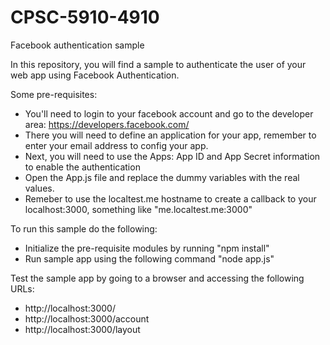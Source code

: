 # CPSC-5910-4910
Facebook authentication sample

In this repository, you will find a sample to authenticate the user of your web app using Facebook Authentication.

Some pre-requisites:
* You'll need to login to your facebook account and go to the developer area: https://developers.facebook.com/ 
* There you will need to define an application for your app, remember to enter your email address to config your app.
* Next, you will need to use the Apps: App ID and App Secret information to enable the authentication
* Open the App.js file and replace the dummy variables with the real values.
* Remeber to use the localtest.me hostname to create a callback to your localhost:3000, something like "me.localtest.me:3000"

To run this sample do the following:
* Initialize the pre-requisite modules by running "npm install"
* Run sample app using the following command "node app.js"

Test the sample app by going to a browser and accessing the following URLs:
* http://localhost:3000/
* http://localhost:3000/account
* http://localhost:3000/layout
